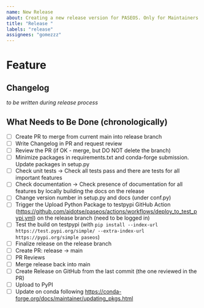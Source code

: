 ```yaml
---
name: New Release
about: Creating a new release version for PASEOS. Only for Maintainers.
title: "Release "
labels: "release"
assignees: "gomezzz"
---
```


# Feature

## Changelog

_to be written during release process_

## What Needs to Be Done (chronologically)

- [ ] Create PR to merge from current main into release branch
- [ ] Write Changelog in PR and request review
- [ ] Review the PR (if OK - merge, but DO NOT delete the branch)
- [ ] Minimize packages in requirements.txt and conda-forge submission. Update packages in setup.py
- [ ] Check unit tests -> Check all tests pass and there are tests for all important features
- [ ] Check documentation -> Check presence of documentation for all features by locally building the docs on the release
- [ ] Change version number in setup.py and docs (under conf.py)
- [ ] Trigger the Upload Python Package to testpypi GitHub Action (https://github.com/aidotse/paseos/actions/workflows/deploy_to_test_pypi.yml) on the release branch (need to be logged in)
- [ ] Test the build on testpypi (with `pip install --index-url https://test.pypi.org/simple/ --extra-index-url https://pypi.org/simple paseos`)
- [ ] Finalize release on the release branch
- [ ] Create PR: release → main
- [ ] PR Reviews
- [ ] Merge release back into main
- [ ] Create Release on GitHub from the last commit (the one reviewed in the PR)
- [ ] Upload to PyPI
- [ ] Update on conda following https://conda-forge.org/docs/maintainer/updating_pkgs.html
